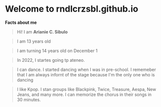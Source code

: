 # Welcome to **rndlcrzsbl.github.io**

**Facts about me**

>Hi! I am **Arianie C. Sibulo** 

>I am 13 years old

> I am turning 14 years old on December 1

> In 2022, I startes going tp ateneo.

> I can dance. I started dancing when I was in pre-school. I rememeber that I am always infornt of the stage because I'm the only one who is dancing

> I like Kpop. I stan groups like Blackpink, Twice, Treasure, Aespa, New Jeans, and many more. I can memorize the chorus in their songs in 30 minutes.
